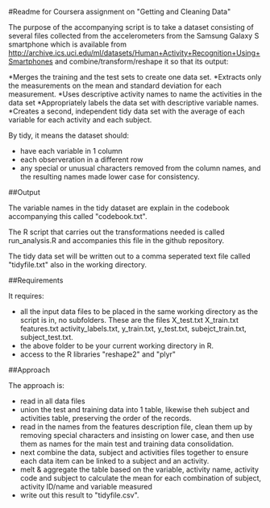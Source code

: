 #Readme for Coursera assignment on "Getting and Cleaning Data"

The purpose of the accompanying script is to take a dataset consisting of several files collected from the accelerometers from the Samsung Galaxy S smartphone which is available from http://archive.ics.uci.edu/ml/datasets/Human+Activity+Recognition+Using+Smartphones and combine/transform/reshape it so that its output:

*Merges the training and the test sets to create one data set.
*Extracts only the measurements on the mean and standard deviation for each measurement. 
*Uses descriptive activity names to name the activities in the data set
*Appropriately labels the data set with descriptive variable names. 
*Creates a second, independent tidy data set with the average of each variable for each activity and each subject. 

By tidy, it means the dataset should:
* have each variable in 1 column
* each observeration in a different row
* any special or unusual characters removed from the column names, and the resulting names made lower case for consistency.

##Output

The variable names in the tidy dataset are explain in the codebook accompanying this called "codebook.txt".

The R script that carries out the transformations needed is called run_analysis.R and accompanies this file in the github repository.

The tidy data set will be written out to a comma seperated text file called "tidyfile.txt" also in the working directory.

##Requirements

It requires:
- all the input data files to be placed in the same working directory as the script is in, no subfolders. These are the files X_test.txt X_train.txt features.txt activity_labels.txt, y_train.txt, y_test.txt, subejct_train.txt, subject_test.txt.
- the above folder to be your current working directory in R.
- access to the R libraries "reshape2" and "plyr"

##Approach

The approach is:

- read in all data files
- union the test and training data into 1 table, likewise theh subject and activities table, preserving the order of the records.
- read in the names from the features description file, clean them up by removing special characters and insisting on lower case, and then use them as names for the main test and training data consolidation.
- next combine the data, subject and activities files together to ensure each data item can be linked to a subject and an activity.
- melt & aggregate the table based on the variable, activity name, activity code and subject to calculate the mean for each combination of subject, activity ID/name and variable measured
- write out this result to "tidyfile.csv".